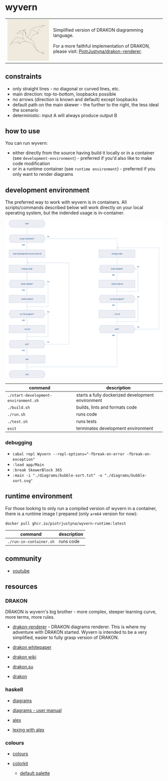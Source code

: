 # wyvern

<table>
  <tr>
    <td><img src="wyvern.png" alt="wyvern" style="width:300px;"/></td>
    <td>
      Simplified version of DRAKON diagramming language.
      <br /> <br />
      For a more faithful implementation of DRAKON, please visit: <a href="https://github.com/PiotrJustyna/drakon-renderer">PiotrJustyna/drakon-renderer</a>.
    </td>
  </tr>
</table>

## constraints

* only straight lines - no diagonal or curved lines, etc.
* main direction: top-to-bottom, loopbacks possible
* no arrows (direction is known and default) except loopbacks
* default path on the main skewer - the further to the right, the less ideal the scenario
* deterministic: input A will always produce output B

## how to use

You can run wyvern:

* either directly from the source having build it locally or in a container (see `development-environment`) - preferred if you'd also like to make code modification
* or in a runtime container (see `runtime environment`) - preferred if you only want to render diagrams

## development environment

The preferred way to work with wyvern is in containers. All scripts/commands described below will work directly on your local operating system, but the indended usage is in-container.

![](diagrams/development-environment.svg)

| command | description |
| --- | --- |
| `./start-development-environment.sh` | starts a fully dockerized development environment |
| `./build.sh` | builds, lints and formats code |
| `./run.sh` | runs code |
| `./test.sh` | runs tests |
| `exit` | terminates development environment |

### debugging

* `cabal repl Wyvern --repl-options="-fbreak-on-error -fbreak-on-exception"`
* `:load app/Main`
* `:break SkewerBlock 365`
* `:main -i "./diagrams/bubble-sort.txt" -o "./diagrams/bubble-sort.svg"`

## runtime environment

For those looking to only run a compiled version of wyvern in a container, there is a runtime image I prepared (only `arm64` version for now):

```
docker pull ghcr.io/piotrjustyna/wyvern-runtime:latest
```

| command | description |
| --- | --- |
| `./run-in-container.sh` | runs code |

## community

* [youtube](https://www.youtube.com/playlist?list=PL9-WsOrOzOxSqWNqzhzyBGZsN0sOxEF6Q)

## resources

### DRAKON

DRAKON is wyvern's big brother - more complex, steeper learning curve, more terms, more rules.

* [drakon-renderer](https://github.com/PiotrJustyna/drakon-renderer) - DRAKON diagrams renderer. This is where my adventure with DRAKON started. Wyvern is intended to be a very simplified, easier to fully grasp version of DRAKON.

* [drakon whitepaper](https://drakon.su/_media/video_i_prezentacii/graphical_syntax_.pdf)

* [drakon wiki](https://en.m.wikipedia.org/wiki/DRAKON)

* [drakon.su](https://drakon.su/start)

* [drakon](https://drakonhub.com/read/docs)

### haskell

* [diagrams](https://archives.haskell.org/projects.haskell.org/diagrams/doc/quickstart.html#introduction)

* [diagrams - user manual](https://archives.haskell.org/projects.haskell.org/diagrams/doc/manual.html)

* [alex](https://haskell-alex.readthedocs.io/en/latest/index.html)

* [lexing with alex](https://serokell.io/blog/lexing-with-alex#our-first-lexer)

### colours

* [colours](https://www.colourlovers.com)

* [colorkit](https://colorkit.co/)

  * [default palette](https://colorkit.co/palette/642915-963e20-c7522a-e5c185-fbf2c4-74a892-008585-006464-004343/)
